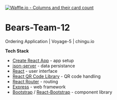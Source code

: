 [![Waffle.io - Columns and their card count](https://badge.waffle.io/chingu-voyage5/Bears-Team-12.png?columns=all)](https://waffle.io/chingu-voyage5/Bears-Team-12?utm_source=badge)
# Bears-Team-12
Ordering Application | Voyage-5 | chingu.io

**Tech Stack**

- [Create React App](https://github.com/facebook/create-react-app) - app setup
- [json-server](https://github.com/typicode/json-server) - data persistance
- [React](https://github.com/facebook/react/) - user interface
- [React QR Code Library](https://thomasbilliet.com/react-qr-reader/) - QR code handling
- [React Router](https://github.com/ReactTraining/react-router) - routing
- [Express](https://expressjs.com/en/guide/routing.html) - web framework
- [Bootstrap](https://getbootstrap.com/) / [React-Bootstrap](https://github.com/react-bootstrap/react-bootstrap) - component library